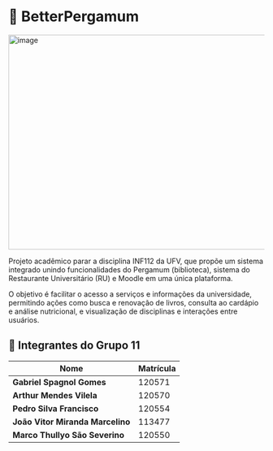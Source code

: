 # 📘 BetterPergamum

<img width="693" height="423" alt="image" src="https://github.com/user-attachments/assets/86f99827-00af-4e03-9643-2fb5b7070d9a" />


Projeto acadêmico parar a disciplina INF112 da UFV, que propõe um sistema integrado unindo funcionalidades do Pergamum (biblioteca), sistema do Restaurante Universitário (RU) e Moodle em uma única plataforma.

O objetivo é facilitar o acesso a serviços e informações da universidade, permitindo ações como busca e renovação de livros, consulta ao cardápio e análise nutricional, e visualização de disciplinas e interações entre usuários.

## 👥 Integrantes do Grupo 11

| Nome | Matrícula |
|------|------------|
| **Gabriel Spagnol Gomes** | 120571 |
| **Arthur Mendes Vilela** | 120570 |
| **Pedro Silva Francisco** | 120554 |
| **João Vitor Miranda Marcelino** | 113477 |
| **Marco Thullyo São Severino** | 120550 |

